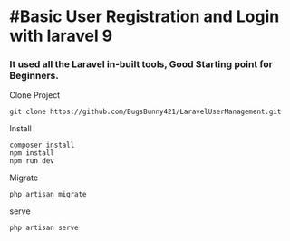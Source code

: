 # #Basic User Registration and Login with laravel 9

### It used all the Laravel in-built tools, Good Starting point for Beginners.

Clone Project

```shell
git clone https://github.com/BugsBunny421/LaravelUserManagement.git
```
Install

```shell
composer install
npm install
npm run dev
```
Migrate

```shell
php artisan migrate
```
serve

```shell
php artisan serve
```

